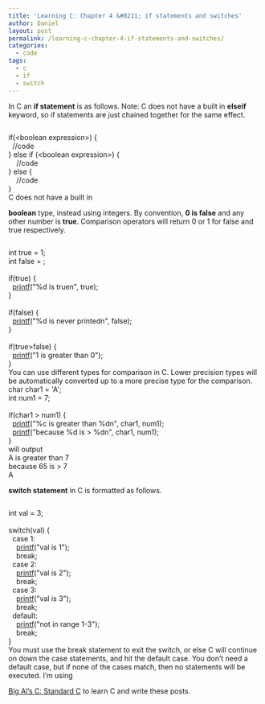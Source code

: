 ```yaml
---
title: 'Learning C: Chapter 4 &#8211; if statements and switches'
author: Daniel
layout: post
permalink: /learning-c-chapter-4-if-statements-and-switches/
categories:
  - code
tags:
  - c
  - if
  - switch
---
```

In C an **if statement** is as follows. Note: C does not have a built in **elseif** keyword, so if statements are just chained together for the same effect. <div class="codecolorer-container c railscasts" style="overflow:auto;white-space:nowrap;">
  <div class="c codecolorer">
    <span class="kw1">if</span><span class="br0">&#40;</span><span class="sy0"><</span>boolean expression<span class="sy0">></span><span class="br0">&#41;</span> <span class="br0">&#123;</span><br /> &nbsp; <span class="co1">//code</span><br /> <span class="br0">&#125;</span> <span class="kw1">else</span> <span class="kw1">if</span> <span class="br0">&#40;</span><span class="sy0"><</span>boolean expression<span class="sy0">></span><span class="br0">&#41;</span> <span class="br0">&#123;</span><br /> &nbsp; &nbsp; <span class="co1">//code</span><br /> <span class="br0">&#125;</span> <span class="kw1">else</span> <span class="br0">&#123;</span><br /> &nbsp; &nbsp; <span class="co1">//code</span><br /> <span class="br0">&#125;</span>
  </div>
</div> C does not have a built in 

**boolean** type, instead using integers. By convention, **0 is false** and any other number is **true**. Comparison operators will return 0 or 1 for false and true respectively. <div class="codecolorer-container c railscasts" style="overflow:auto;white-space:nowrap;">
  <div class="c codecolorer">
    <span class="kw4">int</span> <span class="kw2">true</span> <span class="sy0">=</span> <span class="nu0">1</span><span class="sy0">;</span><br /> <span class="kw4">int</span> <span class="kw2">false</span> <span class="sy0">=</span> <span class="nu0"></span><span class="sy0">;</span><br /> <br /> <span class="kw1">if</span><span class="br0">&#40;</span><span class="kw2">true</span><span class="br0">&#41;</span> <span class="br0">&#123;</span><br /> &nbsp; <a href="http://www.opengroup.org/onlinepubs/009695399/functions/printf.html"><span class="kw3">printf</span></a><span class="br0">&#40;</span><span class="st0">"%d is truen"</span><span class="sy0">,</span> <span class="kw2">true</span><span class="br0">&#41;</span><span class="sy0">;</span><br /> <span class="br0">&#125;</span><br /> <br /> <span class="kw1">if</span><span class="br0">&#40;</span><span class="kw2">false</span><span class="br0">&#41;</span> <span class="br0">&#123;</span><br /> &nbsp; <a href="http://www.opengroup.org/onlinepubs/009695399/functions/printf.html"><span class="kw3">printf</span></a><span class="br0">&#40;</span><span class="st0">"%d is never printedn"</span><span class="sy0">,</span> <span class="kw2">false</span><span class="br0">&#41;</span><span class="sy0">;</span><br /> <span class="br0">&#125;</span><br /> <br /> <span class="kw1">if</span><span class="br0">&#40;</span>true<span class="sy0">></span><span class="kw2">false</span><span class="br0">&#41;</span> <span class="br0">&#123;</span><br /> &nbsp; <a href="http://www.opengroup.org/onlinepubs/009695399/functions/printf.html"><span class="kw3">printf</span></a><span class="br0">&#40;</span><span class="st0">"1 is greater than 0"</span><span class="br0">&#41;</span><span class="sy0">;</span><br /> <span class="br0">&#125;</span>
  </div>
</div> You can use different types for comparison in C. Lower precision types will be automatically converted up to a more precise type for the comparison. 

<div class="codecolorer-container c railscasts" style="overflow:auto;white-space:nowrap;">
  <div class="c codecolorer">
    <span class="kw4">char</span> char1 <span class="sy0">=</span> <span class="st0">'A'</span><span class="sy0">;</span><br /> <span class="kw4">int</span> num1 <span class="sy0">=</span> <span class="nu0">7</span><span class="sy0">;</span><br /> <br /> <span class="kw1">if</span><span class="br0">&#40;</span>char1 <span class="sy0">></span> num1<span class="br0">&#41;</span> <span class="br0">&#123;</span><br /> &nbsp; <a href="http://www.opengroup.org/onlinepubs/009695399/functions/printf.html"><span class="kw3">printf</span></a><span class="br0">&#40;</span><span class="st0">"%c is greater than %dn"</span><span class="sy0">,</span> char1<span class="sy0">,</span> num1<span class="br0">&#41;</span><span class="sy0">;</span><br /> &nbsp; <a href="http://www.opengroup.org/onlinepubs/009695399/functions/printf.html"><span class="kw3">printf</span></a><span class="br0">&#40;</span><span class="st0">"because %d is > %dn"</span><span class="sy0">,</span> char1<span class="sy0">,</span> num1<span class="br0">&#41;</span><span class="sy0">;</span><br /> <span class="br0">&#125;</span>
  </div>
</div> will output 

<div class="codecolorer-container c railscasts" style="overflow:auto;white-space:nowrap;">
  <div class="c codecolorer">
    A is greater than <span class="nu0">7</span><br /> because <span class="nu0">65</span> is <span class="sy0">></span> <span class="nu0">7</span>
  </div>
</div> A 

**switch statement** in C is formatted as follows. <div class="codecolorer-container c railscasts" style="overflow:auto;white-space:nowrap;">
  <div class="c codecolorer">
    <span class="kw4">int</span> val <span class="sy0">=</span> <span class="nu0">3</span><span class="sy0">;</span><br /> <br /> <span class="kw1">switch</span><span class="br0">&#40;</span>val<span class="br0">&#41;</span> <span class="br0">&#123;</span><br /> &nbsp; <span class="kw1">case</span> <span class="nu0">1</span><span class="sy0">:</span><br /> &nbsp; &nbsp; <a href="http://www.opengroup.org/onlinepubs/009695399/functions/printf.html"><span class="kw3">printf</span></a><span class="br0">&#40;</span><span class="st0">"val is 1"</span><span class="br0">&#41;</span><span class="sy0">;</span><br /> &nbsp; &nbsp; <span class="kw2">break</span><span class="sy0">;</span><br /> &nbsp; <span class="kw1">case</span> <span class="nu0">2</span><span class="sy0">:</span><br /> &nbsp; &nbsp; <a href="http://www.opengroup.org/onlinepubs/009695399/functions/printf.html"><span class="kw3">printf</span></a><span class="br0">&#40;</span><span class="st0">"val is 2"</span><span class="br0">&#41;</span><span class="sy0">;</span><br /> &nbsp; &nbsp; <span class="kw2">break</span><span class="sy0">;</span><br /> &nbsp; <span class="kw1">case</span> <span class="nu0">3</span><span class="sy0">:</span><br /> &nbsp; &nbsp; <a href="http://www.opengroup.org/onlinepubs/009695399/functions/printf.html"><span class="kw3">printf</span></a><span class="br0">&#40;</span><span class="st0">"val is 3"</span><span class="br0">&#41;</span><span class="sy0">;</span><br /> &nbsp; &nbsp; <span class="kw2">break</span><span class="sy0">;</span> <br /> &nbsp; <span class="kw1">default</span><span class="sy0">:</span><br /> &nbsp; &nbsp; <a href="http://www.opengroup.org/onlinepubs/009695399/functions/printf.html"><span class="kw3">printf</span></a><span class="br0">&#40;</span><span class="st0">"not in range 1-3"</span><span class="br0">&#41;</span><span class="sy0">;</span><br /> &nbsp; &nbsp; <span class="kw2">break</span><span class="sy0">;</span><br /> <span class="br0">&#125;</span>
  </div>
</div> You must use the break statement to exit the switch, or else C will continue on down the case statements, and hit the default case. You don&#8217;t need a default case, but if none of the cases match, then no statements will be executed. I&#8217;m using 

[Big Al&#8217;s C: Standard C][1] to learn C and write these posts.

 [1]: http://www.amazon.com/Big-Als-Standard-ebook/dp/B00A4JGE0M